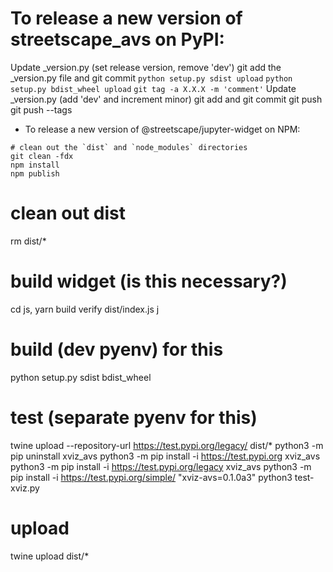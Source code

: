 # To release a new version of streetscape_avs on PyPI:

Update _version.py (set release version, remove 'dev')
git add the _version.py file and git commit
`python setup.py sdist upload`
`python setup.py bdist_wheel upload`
`git tag -a X.X.X -m 'comment'`
Update _version.py (add 'dev' and increment minor)
git add and git commit
git push
git push --tags

- To release a new version of @streetscape/jupyter-widget on NPM:

```
# clean out the `dist` and `node_modules` directories
git clean -fdx
npm install
npm publish
```


# clean out dist
rm dist/*

# build widget (is this necessary?)
cd js, yarn build
verify dist/index.js
j
# build (dev pyenv) for this
python setup.py sdist bdist_wheel

# test (separate pyenv for this)
twine upload --repository-url https://test.pypi.org/legacy/ dist/*
python3 -m pip uninstall xviz_avs
python3 -m pip install -i https://test.pypi.org xviz_avs
python3 -m pip install -i https://test.pypi.org/legacy xviz_avs
python3 -m pip install -i https://test.pypi.org/simple/ "xviz-avs=0.1.0a3"
python3 test-xviz.py

# upload
twine upload dist/*
